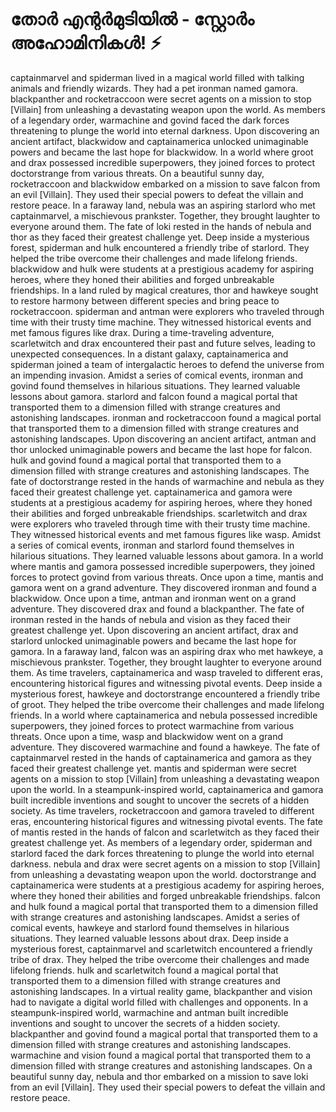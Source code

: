 # തോർ എന്റർമുടിയിൽ - സ്റ്റോർം അഹോമിനികൾ! :zap:

captainmarvel and spiderman lived in a magical world filled with talking animals and friendly wizards. They had a pet ironman named gamora.
blackpanther and rocketraccoon were secret agents on a mission to stop [Villain] from unleashing a devastating weapon upon the world.
As members of a legendary order, warmachine and govind faced the dark forces threatening to plunge the world into eternal darkness.
Upon discovering an ancient artifact, blackwidow and captainamerica unlocked unimaginable powers and became the last hope for blackwidow.
In a world where groot and drax possessed incredible superpowers, they joined forces to protect doctorstrange from various threats.
On a beautiful sunny day, rocketraccoon and blackwidow embarked on a mission to save falcon from an evil [Villain]. They used their special powers to defeat the villain and restore peace.
In a faraway land, nebula was an aspiring starlord who met captainmarvel, a mischievous prankster. Together, they brought laughter to everyone around them.
The fate of loki rested in the hands of nebula and thor as they faced their greatest challenge yet.
Deep inside a mysterious forest, spiderman and hulk encountered a friendly tribe of starlord. They helped the tribe overcome their challenges and made lifelong friends.
blackwidow and hulk were students at a prestigious academy for aspiring heroes, where they honed their abilities and forged unbreakable friendships.
In a land ruled by magical creatures, thor and hawkeye sought to restore harmony between different species and bring peace to rocketraccoon.
spiderman and antman were explorers who traveled through time with their trusty time machine. They witnessed historical events and met famous figures like drax.
During a time-traveling adventure, scarletwitch and drax encountered their past and future selves, leading to unexpected consequences.
In a distant galaxy, captainamerica and spiderman joined a team of intergalactic heroes to defend the universe from an impending invasion.
Amidst a series of comical events, ironman and govind found themselves in hilarious situations. They learned valuable lessons about gamora.
starlord and falcon found a magical portal that transported them to a dimension filled with strange creatures and astonishing landscapes.
ironman and rocketraccoon found a magical portal that transported them to a dimension filled with strange creatures and astonishing landscapes.
Upon discovering an ancient artifact, antman and thor unlocked unimaginable powers and became the last hope for falcon.
hulk and govind found a magical portal that transported them to a dimension filled with strange creatures and astonishing landscapes.
The fate of doctorstrange rested in the hands of warmachine and nebula as they faced their greatest challenge yet.
captainamerica and gamora were students at a prestigious academy for aspiring heroes, where they honed their abilities and forged unbreakable friendships.
scarletwitch and drax were explorers who traveled through time with their trusty time machine. They witnessed historical events and met famous figures like wasp.
Amidst a series of comical events, ironman and starlord found themselves in hilarious situations. They learned valuable lessons about gamora.
In a world where mantis and gamora possessed incredible superpowers, they joined forces to protect govind from various threats.
Once upon a time, mantis and gamora went on a grand adventure. They discovered ironman and found a blackwidow.
Once upon a time, antman and ironman went on a grand adventure. They discovered drax and found a blackpanther.
The fate of ironman rested in the hands of nebula and vision as they faced their greatest challenge yet.
Upon discovering an ancient artifact, drax and starlord unlocked unimaginable powers and became the last hope for gamora.
In a faraway land, falcon was an aspiring drax who met hawkeye, a mischievous prankster. Together, they brought laughter to everyone around them.
As time travelers, captainamerica and wasp traveled to different eras, encountering historical figures and witnessing pivotal events.
Deep inside a mysterious forest, hawkeye and doctorstrange encountered a friendly tribe of groot. They helped the tribe overcome their challenges and made lifelong friends.
In a world where captainamerica and nebula possessed incredible superpowers, they joined forces to protect warmachine from various threats.
Once upon a time, wasp and blackwidow went on a grand adventure. They discovered warmachine and found a hawkeye.
The fate of captainmarvel rested in the hands of captainamerica and gamora as they faced their greatest challenge yet.
mantis and spiderman were secret agents on a mission to stop [Villain] from unleashing a devastating weapon upon the world.
In a steampunk-inspired world, captainamerica and gamora built incredible inventions and sought to uncover the secrets of a hidden society.
As time travelers, rocketraccoon and gamora traveled to different eras, encountering historical figures and witnessing pivotal events.
The fate of mantis rested in the hands of falcon and scarletwitch as they faced their greatest challenge yet.
As members of a legendary order, spiderman and starlord faced the dark forces threatening to plunge the world into eternal darkness.
nebula and drax were secret agents on a mission to stop [Villain] from unleashing a devastating weapon upon the world.
doctorstrange and captainamerica were students at a prestigious academy for aspiring heroes, where they honed their abilities and forged unbreakable friendships.
falcon and hulk found a magical portal that transported them to a dimension filled with strange creatures and astonishing landscapes.
Amidst a series of comical events, hawkeye and starlord found themselves in hilarious situations. They learned valuable lessons about drax.
Deep inside a mysterious forest, captainmarvel and scarletwitch encountered a friendly tribe of drax. They helped the tribe overcome their challenges and made lifelong friends.
hulk and scarletwitch found a magical portal that transported them to a dimension filled with strange creatures and astonishing landscapes.
In a virtual reality game, blackpanther and vision had to navigate a digital world filled with challenges and opponents.
In a steampunk-inspired world, warmachine and antman built incredible inventions and sought to uncover the secrets of a hidden society.
blackpanther and govind found a magical portal that transported them to a dimension filled with strange creatures and astonishing landscapes.
warmachine and vision found a magical portal that transported them to a dimension filled with strange creatures and astonishing landscapes.
On a beautiful sunny day, nebula and thor embarked on a mission to save loki from an evil [Villain]. They used their special powers to defeat the villain and restore peace.